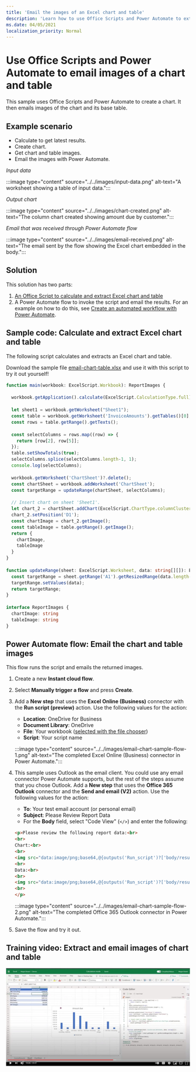 ```yaml
---
title: 'Email the images of an Excel chart and table'
description: 'Learn how to use Office Scripts and Power Automate to extract and email the images of an Excel chart and table.'
ms.date: 04/05/2021
localization_priority: Normal
---
```


# Use Office Scripts and Power Automate to email images of a chart and table

This sample uses Office Scripts and Power Automate to create a chart. It then emails images of the chart and its base table.

## Example scenario

* Calculate to get latest results.
* Create chart.
* Get chart and table images.
* Email the images with Power Automate.

_Input data_

:::image type="content" source="../../images/input-data.png" alt-text="A worksheet showing a table of input data.":::

_Output chart_

:::image type="content" source="../../images/chart-created.png" alt-text="The column chart created showing amount due by customer.":::

_Email that was received through Power Automate flow_

:::image type="content" source="../../images/email-received.png" alt-text="The email sent by the flow showing the Excel chart embedded in the body.":::

## Solution

This solution has two parts:

1. [An Office Script to calculate and extract Excel chart and table](#sample-code-calculate-and-extract-excel-chart-and-table)
1. A Power Automate flow to invoke the script and email the results. For an example on how to do this, see [Create an automated workflow with Power Automate](../../tutorials/excel-power-automate-returns.md#create-an-automated-workflow-with-power-automate).

## Sample code: Calculate and extract Excel chart and table

The following script calculates and extracts an Excel chart and table.

Download the sample file <a href="email-chart-table.xlsx">email-chart-table.xlsx</a> and use it with this script to try it out yourself!

```TypeScript
function main(workbook: ExcelScript.Workbook): ReportImages {

  workbook.getApplication().calculate(ExcelScript.CalculationType.full);
  
  let sheet1 = workbook.getWorksheet("Sheet1");
  const table = workbook.getWorksheet('InvoiceAmounts').getTables()[0];
  const rows = table.getRange().getTexts();

  const selectColumns = rows.map((row) => {
    return [row[2], row[5]];
  });
  table.setShowTotals(true);
  selectColumns.splice(selectColumns.length-1, 1);
  console.log(selectColumns);

  workbook.getWorksheet('ChartSheet')?.delete();
  const chartSheet = workbook.addWorksheet('ChartSheet');
  const targetRange = updateRange(chartSheet, selectColumns);

  // Insert chart on sheet 'Sheet1'.
  let chart_2 = chartSheet.addChart(ExcelScript.ChartType.columnClustered, targetRange);
  chart_2.setPosition('D1');
  const chartImage = chart_2.getImage();
  const tableImage = table.getRange().getImage();
  return {
    chartImage,
    tableImage
  }
}

function updateRange(sheet: ExcelScript.Worksheet, data: string[][]): ExcelScript.Range {
  const targetRange = sheet.getRange('A1').getResizedRange(data.length-1, data[0].length-1);
  targetRange.setValues(data);
  return targetRange;
}

interface ReportImages {
  chartImage: string
  tableImage: string
}
```

## Power Automate flow: Email the chart and table images

This flow runs the script and emails the returned images.

1. Create a new **Instant cloud flow**.
1. Select **Manually trigger a flow** and press **Create**.
1. Add a **New step** that uses the **Excel Online (Business)** connector with the **Run script (preview)** action. Use the following values for the action:
    * **Location**: OneDrive for Business
    * **Document Library**: OneDrive
    * **File**: Your workbook ([selected with the file chooser](../../testing/power-automate-troubleshooting.md#select-workbooks-with-the-file-browser-control))
    * **Script**: Your script name

    :::image type="content" source="../../images/email-chart-sample-flow-1.png" alt-text="The completed Excel Online (Business) connector in Power Automate.":::
1. This sample uses Outlook as the email client. You could use any email connector Power Automate supports, but the rest of the steps assume that you chose Outlook. Add a **New step** that uses the **Office 365 Outlook** connector and the **Send and email (V2)** action. Use the following values for the action:
    * **To**: Your test email account (or personal email)
    * **Subject**: Please Review Report Data
    * For the **Body** field, select "Code View" (`</>`) and enter the following:

    ```HTML
    <p>Please review the following report data:<br>
    <br>
    Chart:<br>
    <br>
    <img src="data:image/png;base64,@{outputs('Run_script')?['body/result/chartImage']}"/>
    <br>
    Data:<br>
    <br>
    <img src="data:image/png;base64,@{outputs('Run_script')?['body/result/tableImage']}"/>
    <br>
    </p>
    ```

    :::image type="content" source="../../images/email-chart-sample-flow-2.png" alt-text="The completed Office 365 Outlook connector in Power Automate.":::
1. Save the flow and try it out.

## Training video: Extract and email images of chart and table

[![Watch step-by-step video on how to extract and email images of chart and table](../../images/charts-image-vid.jpg)](https://youtu.be/152GJyqc-Kw "Step-by-step video on how to extract and email images of chart and table")
